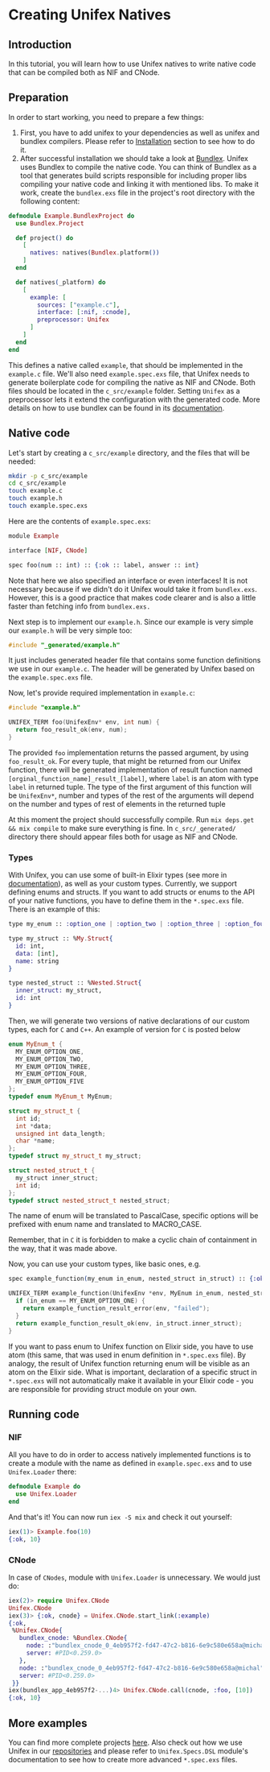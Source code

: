# Creating Unifex Natives

## Introduction
In this tutorial, you will learn how to use Unifex natives to write native code that can be compiled both as NIF and CNode.

## Preparation

In order to start working, you need to prepare a few things:

1. First, you have to add unifex to your dependencies as well as unifex and bundlex compilers.
   Please refer to [Installation](https://hexdocs.pm/unifex/readme.html#installation) section to see how to do it. 
2. After successful installation we should take a look at [Bundlex](https://github.com/membraneframework/bundlex).
   Unifex uses Bundlex to compile the native code. 
   You can think of Bundlex as a tool that generates build scripts responsible for including proper libs compiling your native code and linking it with mentioned libs.
   To make it work, create the `bundlex.exs` file in the project's root directory with the following content:
```elixir
defmodule Example.BundlexProject do
  use Bundlex.Project

  def project() do
    [
      natives: natives(Bundlex.platform())
    ]
  end

  def natives(_platform) do
    [
      example: [
        sources: ["example.c"],
        interface: [:nif, :cnode],
        preprocessor: Unifex
      ]
    ]
  end
end
```

   This defines a native called `example`, that should be implemented in the `example.c` file. We'll also need `example.spec.exs` file, that Unifex needs to generate boilerplate code for compiling the native as NIF and CNode. Both files should be located in the `c_src/example` folder. Setting `Unifex` as a preprocessor lets it extend the configuration with the generated code.
   More details on how to use bundlex can be found in its [documentation](https://hexdocs.pm/bundlex).

## Native code

Let's start by creating a `c_src/example` directory, and the files that will be needed:

```bash
mkdir -p c_src/example
cd c_src/example
touch example.c
touch example.h
touch example.spec.exs
```

Here are the contents of `example.spec.exs`:

```elixir
module Example

interface [NIF, CNode]

spec foo(num :: int) :: {:ok :: label, answer :: int}
```

Note that here we also specified an interface or even interfaces!
It is not necessary because if we didn't do it Unifex would take it from `bundlex.exs`.
However, this is a good practice that makes code clearer and is also a little faster than fetching info from `bundlex.exs.` 

Next step is to implement our `example.h`.
Since our example is very simple our `example.h` will be very simple too:
```c
#include "_generated/example.h"
```

It just includes generated header file that contains some function definitions we use in our `example.c`. The header will be generated by Unifex based on the `example.spec.exs` file.

Now, let's provide required implementation in `example.c`:

```c
#include "example.h"

UNIFEX_TERM foo(UnifexEnv* env, int num) {
  return foo_result_ok(env, num);
}
```
The provided `foo` implementation returns the passed argument, by using `foo_result_ok`. For every tuple, that might be returned from our Unifex function, there will be generated implementation of result function named `[orginal_function_name]_result_[label]`, where `label` is an atom with type `label` in returned tuple. The type of the first argument of this function will be `UnifexEnv*`, number and types of the rest of the arguments will depend on the number and types of rest of elements in the returned tuple

At this moment the project should successfully compile. 
Run `mix deps.get && mix compile` to make sure everything is fine.
In `c_src/_generated/` directory there should appear files both for usage as NIF and CNode.

### Types
With Unifex, you can use some of built-in Elixir types (see more in [documentation](https://hexdocs.pm/unifex/supported_types.html)), as well as your custom types. Currently, we support defining enums and structs. If you want to add structs or enums to the API of your native functions, you have to define them in the `*.spec.exs` file. There is an example of this:

```elixir
type my_enum :: :option_one | :option_two | :option_three | :option_four | :option_five

type my_struct :: %My.Struct{
  id: int,
  data: [int],
  name: string
}

type nested_struct :: %Nested.Struct{
  inner_struct: my_struct,
  id: int
}
```

Then, we will generate two versions of native declarations of our custom types, each for `C` and `C++`. An example of version for `C` is posted below

```cpp
enum MyEnum_t {
  MY_ENUM_OPTION_ONE,
  MY_ENUM_OPTION_TWO,
  MY_ENUM_OPTION_THREE,
  MY_ENUM_OPTION_FOUR,
  MY_ENUM_OPTION_FIVE
};
typedef enum MyEnum_t MyEnum;

struct my_struct_t {
  int id;
  int *data;
  unsigned int data_length;
  char *name;
};
typedef struct my_struct_t my_struct;

struct nested_struct_t {
  my_struct inner_struct;
  int id;
};
typedef struct nested_struct_t nested_struct;
```

The name of enum will be translated to PascalCase, specific options will be prefixed with enum name and translated to MACRO_CASE.

Remember, that in `C` it is forbidden to make a cyclic chain of containment in the way, that it was made above.

Now, you can use your custom types, like basic ones, e.g.

```elixir
spec example_function(my_enum in_enum, nested_struct in_struct) :: {:ok :: label, out_struct :: my_struct} | {:error :: label, reason :: atom}
```

```cpp
UNIFEX_TERM example_function(UnifexEnv *env, MyEnum in_enum, nested_struct in_struct) {
  if (in_enum == MY_ENUM_OPTION_ONE) {
    return example_function_result_error(env, "failed");
  }
  return example_function_result_ok(env, in_struct.inner_struct);
}
```

If you want to pass enum to Unifex function on Elixir side, you have to use atom (this same, that was used in enum definition in `*.spec.exs` file). By analogy, the result of Unifex function returning enum will be visible as an atom on the Elixir side. What is important, declaration of a specific struct in `*.spec.exs` will not automatically make it available in your Elixir code - you are responsible for providing struct module on your own.
## Running code

### NIF

All you have to do in order to access natively implemented functions is to create a module with the name as defined 
in `example.spec.exs` and to use `Unifex.Loader` there:

```elixir
defmodule Example do
  use Unifex.Loader
end
```

And that's it! You can now run `iex -S mix` and check it out yourself:

```elixir
iex(1)> Example.foo(10)
{:ok, 10}
```

### CNode
In case of `CNodes`, module with `Unifex.Loader` is unnecessary. We would just do:
```elixir
iex(2)> require Unifex.CNode
Unifex.CNode
iex(3)> {:ok, cnode} = Unifex.CNode.start_link(:example)
{:ok,
 %Unifex.CNode{
   bundlex_cnode: %Bundlex.CNode{
     node: :"bundlex_cnode_0_4eb957f2-fd47-47c2-b816-6e9c580e658a@michal",
     server: #PID<0.259.0>
   },
   node: :"bundlex_cnode_0_4eb957f2-fd47-47c2-b816-6e9c580e658a@michal",
   server: #PID<0.259.0>
 }}
iex(bundlex_app_4eb957f2-...)4> Unifex.CNode.call(cnode, :foo, [10])
{:ok, 10}
```

## More examples
You can find more complete projects [here](https://github.com/membraneframework/unifex/tree/master/test_projects).
Also check out how we use Unifex in our [repositories](https://github.com/membraneframework) 
and please refer to `Unifex.Specs.DSL` module's documentation to see how to create more advanced `*.spec.exs` files.
